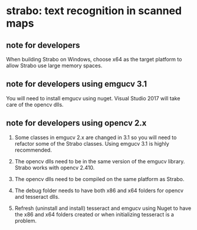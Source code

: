 # strabo: text recognition in scanned maps

## note for developers 
When building Strabo on Windows, choose x64 as the target platform to allow Strabo use large memory spaces.

## note for developers using emgucv 3.1
You will need to install emgucv using nuget. Visual Studio 2017 will take care of the opencv dlls.

## note for developers using opencv 2.x
1. Some classes in emgucv 2.x are changed in 3.1 so you will need to refactor some of the Strabo classes. Using emgucv 3.1 is highly recommended.

2. The opencv dlls need to be in the same version of the emgucv library. Strabo works with opencv 2.410.

3. The opencv dlls need to be compiled on the same platform as Strabo.

4. The debug folder needs to have both x86 and x64 folders for opencv and tesseract dlls.

5. Refresh (uninstall and install) tesseract and emgucv using Nuget to have the x86 and x64 folders created or when initializing tesseract is a problem.


